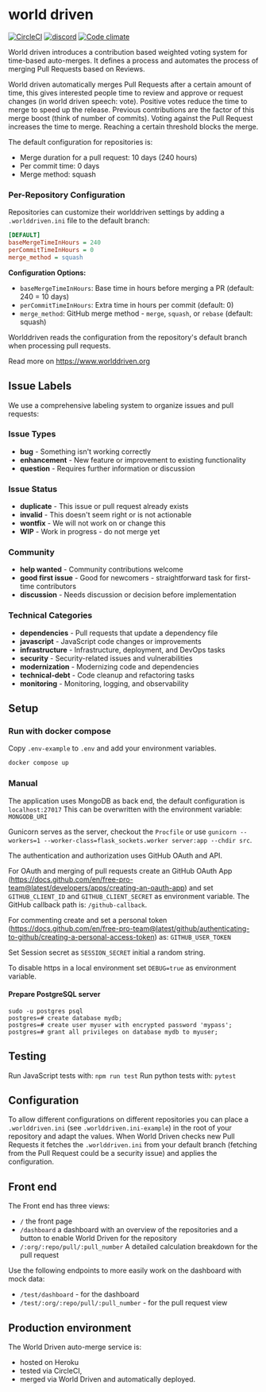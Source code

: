 # world driven

[![CircleCI](https://circleci.com/gh/TooAngel/worlddriven.svg?style=svg)](https://circleci.com/gh/TooAngel/worlddriven)
[![discord](/static/images/Discord-Logo-small.png)](https://discord.gg/RrGFHKb)
[![Code climate](https://api.codeclimate.com/v1/badges/ec4136b6d2eeff72f192/maintainability)](https://codeclimate.com/github/TooAngel/worlddriven/maintainability)

World driven introduces a contribution based weighted voting system
for time-based auto-merges. It defines a process and automates the process of
merging Pull Requests based on Reviews.

World driven automatically merges Pull Requests after a certain amount of time,
this gives interested people time to review and approve or request changes (in
world driven speech: vote).
Positive votes reduce the time to merge to speed up the release. Previous
contributions are the factor of this merge boost (think of number of commits).
Voting against the Pull Request increases the time to merge. Reaching a certain
threshold blocks the merge.

The default configuration for repositories is:

- Merge duration for a pull request: 10 days (240 hours)
- Per commit time: 0 days
- Merge method: squash

### Per-Repository Configuration

Repositories can customize their worlddriven settings by adding a `.worlddriven.ini` file to the default branch:

```ini
[DEFAULT]
baseMergeTimeInHours = 240
perCommitTimeInHours = 0
merge_method = squash
```

**Configuration Options:**
- `baseMergeTimeInHours`: Base time in hours before merging a PR (default: 240 = 10 days)
- `perCommitTimeInHours`: Extra time in hours per commit (default: 0)
- `merge_method`: GitHub merge method - `merge`, `squash`, or `rebase` (default: squash)

Worlddriven reads the configuration from the repository's default branch when processing pull requests.

Read more on https://www.worlddriven.org

## Issue Labels

We use a comprehensive labeling system to organize issues and pull requests:

### Issue Types
- **bug** - Something isn't working correctly
- **enhancement** - New feature or improvement to existing functionality  
- **question** - Requires further information or discussion

### Issue Status
- **duplicate** - This issue or pull request already exists
- **invalid** - This doesn't seem right or is not actionable
- **wontfix** - We will not work on or change this
- **WIP** - Work in progress - do not merge yet

### Community
- **help wanted** - Community contributions welcome
- **good first issue** - Good for newcomers - straightforward task for first-time contributors
- **discussion** - Needs discussion or decision before implementation

### Technical Categories
- **dependencies** - Pull requests that update a dependency file
- **javascript** - JavaScript code changes or improvements
- **infrastructure** - Infrastructure, deployment, and DevOps tasks
- **security** - Security-related issues and vulnerabilities
- **modernization** - Modernizing code and dependencies
- **technical-debt** - Code cleanup and refactoring tasks
- **monitoring** - Monitoring, logging, and observability

## Setup

### Run with docker compose
Copy `.env-example` to `.env` and add your environment variables.
```sh
docker compose up
```

### Manual

The application uses MongoDB as back end, the default configuration is `localhost:27017`
This can be overwritten with the environment variable: `MONGODB_URI`

Gunicorn serves as the server, checkout the `Procfile` or use
`gunicorn --workers=1 --worker-class=flask_sockets.worker server:app --chdir src`.

The authentication and authorization uses GitHub OAuth and API.

For OAuth and merging of pull requests create an GitHub OAuth App
(https://docs.github.com/en/free-pro-team@latest/developers/apps/creating-an-oauth-app)
and set `GITHUB_CLIENT_ID` and `GITHUB_CLIENT_SECRET` as environment variable.
The GitHub callback path is: `/github-callback`.

For commenting create and set a personal token
(https://docs.github.com/en/free-pro-team@latest/github/authenticating-to-github/creating-a-personal-access-token)
as: `GITHUB_USER_TOKEN`

Set Session secret as `SESSION_SECRET` initial a random string.

To disable https in a local environment set `DEBUG=true` as environment variable.

#### Prepare PostgreSQL server

```
sudo -u postgres psql
postgres=# create database mydb;
postgres=# create user myuser with encrypted password 'mypass';
postgres=# grant all privileges on database mydb to myuser;
```

## Testing

Run JavaScript tests with: `npm run test`
Run python tests with: `pytest`

## Configuration

To allow different configurations on different repositories you can place a
`.worlddriven.ini` (see `.worlddriven.ini-example`) in the root of your
repository and adapt the values.
When World Driven checks new Pull Requests it fetches the `.worlddriven.ini` from
your default branch (fetching from the Pull Request could be a security issue)
and applies the configuration.

## Front end

The Front end has three views:

- `/` the front page
- `/dashboard` a dashboard with an overview of the repositories and a button to
enable World Driven for the repository
- `/:org/:repo/pull/:pull_number` A detailed calculation breakdown for the pull
request

Use the following endpoints to more easily work on the dashboard with mock data:

- `/test/dashboard` - for the dashboard
- `/test/:org/:repo/pull/:pull_number` - for the pull request view

## Production environment

The World Driven auto-merge service is:

- hosted on Heroku
- tested via CircleCI,
- merged via World Driven and automatically deployed.
